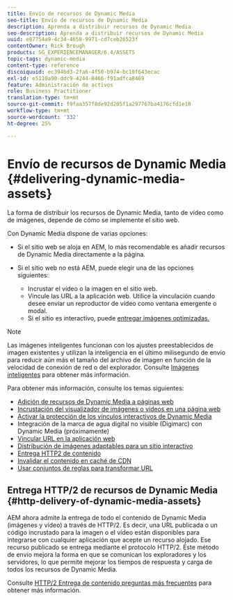 ```yaml
---
title: Envío de recursos de Dynamic Media
seo-title: Envío de recursos de Dynamic Media
description: Aprenda a distribuir recursos de Dynamic Media
seo-description: Aprenda a distribuir recursos de Dynamic Media
uuid: e87754a9-4c34-4658-9971-cd7ceb26523f
contentOwner: Rick Brough
products: SG_EXPERIENCEMANAGER/6.4/ASSETS
topic-tags: dynamic-media
content-type: reference
discoiquuid: ec394bd3-2fa6-4f50-b974-bc10f643ecac
exl-id: e5110a90-ddc9-4244-8466-f91adfca8469
feature: Administración de activos
role: Business Practitioner
translation-type: tm+mt
source-git-commit: f9faa357f8de92d205f1a297767ba4176cfd1e10
workflow-type: tm+mt
source-wordcount: '332'
ht-degree: 25%

---
```


# Envío de recursos de Dynamic Media {#delivering-dynamic-media-assets}

La forma de distribuir los recursos de Dynamic Media, tanto de vídeo como de imágenes, depende de cómo se implemente el sitio web.

Con Dynamic Media dispone de varias opciones:

* Si el sitio web se aloja en AEM, lo más recomendable es añadir recursos de Dynamic Media directamente a la página.
* Si el sitio web no está AEM, puede elegir una de las opciones siguientes:

   * Incrustar el vídeo o la imagen en el sitio web.
   * Vincule las URL a la aplicación web. Utilice la vinculación cuando desee enviar un reproductor de vídeo como ventana emergente o modal.
   * Si el sitio es interactivo, puede [entregar imágenes optimizadas.](responsive-site.md)

>[!NOTE]
>
>Las imágenes inteligentes funcionan con los ajustes preestablecidos de imagen existentes y utilizan la inteligencia en el último milisegundo de envío para reducir aún más el tamaño del archivo de imagen en función de la velocidad de conexión de red o del explorador. Consulte [Imágenes inteligentes](imaging-faq.md) para obtener más información.

Para obtener más información, consulte los temas siguientes:

* [Adición de recursos de Dynamic Media a páginas web](adding-dynamic-media-assets-to-pages.md)
* [Incrustación del visualizador de imágenes o vídeos en una página web](embed-code.md)
* [Activar la protección de los vínculos interactivos de Dynamic Media](https://experienceleague.adobe.com/docs/experience-manager-64/assets/dynamic/hotlink-protection.html?lang=es#dynamic)
* Integración de la marca de agua digital no visible (Digimarc) con Dynamic Media (próximamente)
* [Vincular URL en la aplicación web](linking-urls-to-yourwebapplication.md)
* [Distribución de imágenes adaptables para un sitio interactivo](responsive-site.md)
* [Entrega HTTP2 de contenido](http2.md)
* [Invalidar el contenido en caché de CDN](invalidate-cdn-cached-content.md)
* [Usar conjuntos de reglas para transformar URL](using-rulesets-to-transform-urls.md)

## Entrega HTTP/2 de recursos de Dynamic Media {#http-delivery-of-dynamic-media-assets}

AEM ahora admite la entrega de todo el contenido de Dynamic Media (imágenes y vídeo) a través de HTTP/2. Es decir, una URL publicada o un código incrustado para la imagen o el vídeo están disponibles para integrarse con cualquier aplicación que acepte un recurso alojado. Ese recurso publicado se entrega mediante el protocolo HTTP/2. Este método de envío mejora la forma en que se comunican los exploradores y los servidores, lo que permite mejorar los tiempos de respuesta y carga de todos los recursos de Dynamic Media.

Consulte [HTTP/2 Entrega de contenido preguntas más frecuentes](/help/sites-administering/scene7-http2faq.md) para obtener más información.
